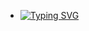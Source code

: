 - [![Typing SVG](https://readme-typing-svg.demolab.com/?lines=Hello+I'm+Reyhan+Alfiandy;Welcome+to+my+Repository)](https://git.io/typing-svg)

<!---
reyzfan/reyzfan is a ✨ special ✨ repository because its `README.md` (this file) appears on your GitHub profile.
You can click the Preview link to take a look at your changes.
--->
